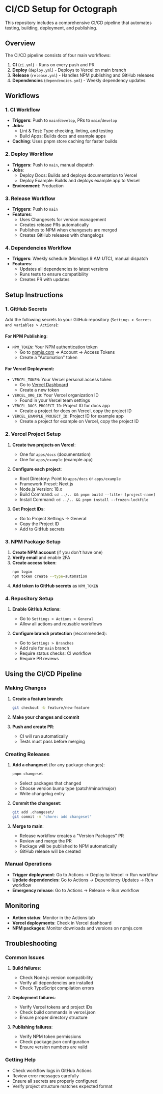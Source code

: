 # CI/CD Setup for Octograph

This repository includes a comprehensive CI/CD pipeline that automates testing, building, deployment, and publishing.

## Overview

The CI/CD pipeline consists of four main workflows:

1. **CI** (`ci.yml`) - Runs on every push and PR
2. **Deploy** (`deploy.yml`) - Deploys to Vercel on main branch
3. **Release** (`release.yml`) - Handles NPM publishing and GitHub releases
4. **Dependencies** (`dependencies.yml`) - Weekly dependency updates

## Workflows

### 1. CI Workflow

- **Triggers**: Push to `main`/`develop`, PRs to `main`/`develop`
- **Jobs**:
  - Lint & Test: Type checking, linting, and testing
  - Build Apps: Builds docs and example apps
- **Caching**: Uses pnpm store caching for faster builds

### 2. Deploy Workflow

- **Triggers**: Push to `main`, manual dispatch
- **Jobs**:
  - Deploy Docs: Builds and deploys documentation to Vercel
  - Deploy Example: Builds and deploys example app to Vercel
- **Environment**: Production

### 3. Release Workflow

- **Triggers**: Push to `main`
- **Features**:
  - Uses Changesets for version management
  - Creates release PRs automatically
  - Publishes to NPM when changesets are merged
  - Creates GitHub releases with changelogs

### 4. Dependencies Workflow

- **Triggers**: Weekly schedule (Mondays 9 AM UTC), manual dispatch
- **Features**:
  - Updates all dependencies to latest versions
  - Runs tests to ensure compatibility
  - Creates PR with updates

## Setup Instructions

### 1. GitHub Secrets

Add the following secrets to your GitHub repository (`Settings > Secrets and variables > Actions`):

#### For NPM Publishing:

- `NPM_TOKEN`: Your NPM authentication token
  - Go to [npmjs.com](https://www.npmjs.com/) → Account → Access Tokens
  - Create a "Automation" token

#### For Vercel Deployment:

- `VERCEL_TOKEN`: Your Vercel personal access token
  - Go to [Vercel Dashboard](https://vercel.com/account/tokens)
  - Create a new token
- `VERCEL_ORG_ID`: Your Vercel organization ID
  - Found in your Vercel team settings
- `VERCEL_DOCS_PROJECT_ID`: Project ID for docs app
  - Create a project for docs on Vercel, copy the project ID
- `VERCEL_EXAMPLE_PROJECT_ID`: Project ID for example app
  - Create a project for example on Vercel, copy the project ID

### 2. Vercel Project Setup

1. **Create two projects on Vercel**:

   - One for `apps/docs` (documentation)
   - One for `apps/example` (example app)

2. **Configure each project**:

   - Root Directory: Point to `apps/docs` or `apps/example`
   - Framework Preset: Next.js
   - Node.js Version: 18.x
   - Build Command: `cd ../.. && pnpm build --filter [project-name]`
   - Install Command: `cd ../.. && pnpm install --frozen-lockfile`

3. **Get Project IDs**:
   - Go to Project Settings → General
   - Copy the Project ID
   - Add to GitHub secrets

### 3. NPM Package Setup

1. **Create NPM account** (if you don't have one)
2. **Verify email** and enable 2FA
3. **Create access token**:
   ```bash
   npm login
   npm token create --type=automation
   ```
4. **Add token to GitHub secrets** as `NPM_TOKEN`

### 4. Repository Setup

1. **Enable GitHub Actions**:

   - Go to `Settings > Actions > General`
   - Allow all actions and reusable workflows

2. **Configure branch protection** (recommended):
   - Go to `Settings > Branches`
   - Add rule for `main` branch
   - Require status checks: CI workflow
   - Require PR reviews

## Using the CI/CD Pipeline

### Making Changes

1. **Create a feature branch**:

   ```bash
   git checkout -b feature/new-feature
   ```

2. **Make your changes and commit**

3. **Push and create PR**:
   - CI will run automatically
   - Tests must pass before merging

### Creating Releases

1. **Add a changeset** (for any package changes):

   ```bash
   pnpm changeset
   ```

   - Select packages that changed
   - Choose version bump type (patch/minor/major)
   - Write changelog entry

2. **Commit the changeset**:

   ```bash
   git add .changeset/
   git commit -m "chore: add changeset"
   ```

3. **Merge to main**:
   - Release workflow creates a "Version Packages" PR
   - Review and merge the PR
   - Package will be published to NPM automatically
   - GitHub release will be created

### Manual Operations

- **Trigger deployment**: Go to Actions → Deploy to Vercel → Run workflow
- **Update dependencies**: Go to Actions → Dependency Updates → Run workflow
- **Emergency release**: Go to Actions → Release → Run workflow

## Monitoring

- **Action status**: Monitor in the Actions tab
- **Vercel deployments**: Check in Vercel dashboard
- **NPM packages**: Monitor downloads and versions on npmjs.com

## Troubleshooting

### Common Issues

1. **Build failures**:

   - Check Node.js version compatibility
   - Verify all dependencies are installed
   - Check TypeScript compilation errors

2. **Deployment failures**:

   - Verify Vercel tokens and project IDs
   - Check build commands in vercel.json
   - Ensure proper directory structure

3. **Publishing failures**:
   - Verify NPM token permissions
   - Check package.json configuration
   - Ensure version numbers are valid

### Getting Help

- Check workflow logs in GitHub Actions
- Review error messages carefully
- Ensure all secrets are properly configured
- Verify project structure matches expected format
